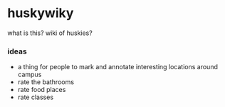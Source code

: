 # huskywiky
what is this? wiki of huskies?

### ideas
- a thing for people to mark and annotate interesting locations around campus
- rate the bathrooms
- rate food places 
- rate classes


